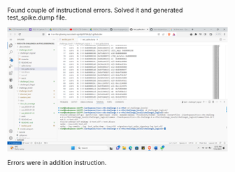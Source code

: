 Found couple of instructional errors. Solved it and generated test_spike.dump file.

![Alt text](<Screenshot (97).png>)

Errors were in addition instruction.
